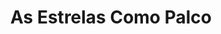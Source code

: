 ---
Numero: 462
title: As Estrelas Como Palco
Autor: James Blish
Co-autor: 
Ano-de-Publicacao: 1996
Titulo-original: And All the Stars a Stage
Tradutor: J Santos Tavares
Co-tradutor: 
Ano-de-edicao: 1971
alias: James-Blish
Autor2-alias: 
Tradutor1-alias: J-Santos-Tavares
Tradutor2-alias: 
Titulo-link: 462-As-Estrelas-Como-Palco
Capa: 
pags: 
Capa-link: 
---